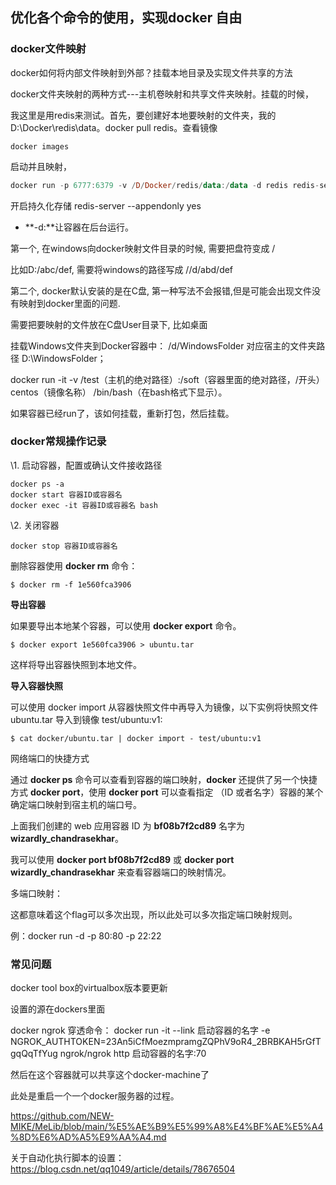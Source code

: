 







## 优化各个命令的使用，实现docker 自由

### docker文件映射

docker如何将内部文件映射到外部？挂载本地目录及实现文件共享的方法

docker文件夹映射的两种方式---主机卷映射和共享文件夹映射。挂载的时候，

我这里是用redis来测试。首先，要创建好本地要映射的文件夹，我的 D:\Docker\redis\data。docker pull redis。查看镜像

```undefined
docker images
```

启动并且映射，

```haskell
docker run -p 6777:6379 -v /D/Docker/redis/data:/data -d redis redis-server --appendonly yes
```

开启持久化存储
redis-server --appendonly yes

- **-d:**让容器在后台运行。

第一个, 在windows向docker映射文件目录的时候, 需要把盘符变成 /

比如D:/abc/def, 需要将windows的路径写成 //d/abd/def

第二个, docker默认安装的是在C盘, 第一种写法不会报错,但是可能会出现文件没有映射到docker里面的问题.

需要把要映射的文件放在C盘User目录下, 比如桌面

挂载Windows文件夹到Docker容器中：
/d/WindowsFolder 对应宿主的文件夹路径 D:\WindowsFolder；

docker run -it -v /test（主机的绝对路径）:/soft（容器里面的绝对路径，/开头） centos（镜像名称） /bin/bash（在bash格式下显示）。

如果容器已经run了，该如何挂载，重新打包，然后挂载。



### docker常规操作记录

\1. 启动容器，配置或确认文件接收路径

```
docker ps -a
docker start 容器ID或容器名
docker exec -it 容器ID或容器名 bash
```

\2. 关闭容器

```
docker stop 容器ID或容器名
```

删除容器使用 **docker rm** 命令：

```
$ docker rm -f 1e560fca3906
```

**导出容器**

如果要导出本地某个容器，可以使用 **docker export** 命令。

```
$ docker export 1e560fca3906 > ubuntu.tar
```

这样将导出容器快照到本地文件。

**导入容器快照**

可以使用 docker import 从容器快照文件中再导入为镜像，以下实例将快照文件 ubuntu.tar 导入到镜像 test/ubuntu:v1:

```
$ cat docker/ubuntu.tar | docker import - test/ubuntu:v1
```

网络端口的快捷方式

通过 **docker ps** 命令可以查看到容器的端口映射，**docker** 还提供了另一个快捷方式 **docker port**，使用 **docker port** 可以查看指定 （ID 或者名字）容器的某个确定端口映射到宿主机的端口号。

上面我们创建的 web 应用容器 ID 为 **bf08b7f2cd89** 名字为 **wizardly_chandrasekhar**。

我可以使用 **docker port bf08b7f2cd89** 或 **docker port wizardly_chandrasekhar** 来查看容器端口的映射情况。

多端口映射：

这都意味着这个flag可以多次出现，所以此处可以多次指定端口映射规则。

例：docker run -d -p 80:80 -p 22:22



### 常见问题

docker tool box的virtualbox版本要更新

设置的源在dockers里面

docker ngrok 穿透命令：
docker run -it --link 启动容器的名字 -e NGROK_AUTHTOKEN=23An5iCfMoezmpramgZQPhV9oR4_2BRBKAH5rGfTgqQqTfYug ngrok/ngrok http 启动容器的名字:70

然后在这个容器就可以共享这个docker-machine了

此处是重启一个一个docker服务器的过程。

https://github.com/NEW-MIKE/MeLib/blob/main/%E5%AE%B9%E5%99%A8%E4%BF%AE%E5%A4%8D%E6%AD%A5%E9%AA%A4.md



关于自动化执行脚本的设置：
https://blog.csdn.net/qq1049/article/details/78676504

